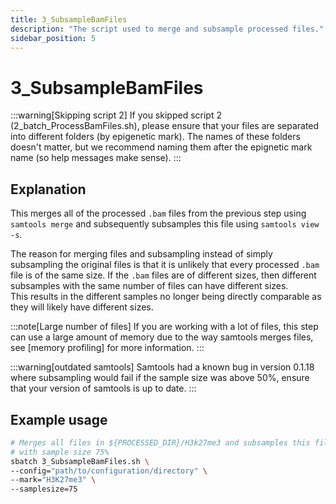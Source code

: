 ```yaml
---
title: 3_SubsampleBamFiles
description: "The script used to merge and subsample processed files."
sidebar_position: 5
---
```


# 3_SubsampleBamFiles

:::warning[Skipping script 2]
If you skipped script 2 (2_batch_ProcessBamFiles.sh), please ensure that your files are separated into different folders (by epigenetic mark). The names of these folders doesn't matter, but we recommend naming them after the epignetic mark name (so help messages make sense).
:::

## Explanation

This merges all of the processed `.bam` files from the previous step using `samtools merge` and subsequently subsamples this file using `samtools view -s`.

The reason for merging files and subsampling instead of simply subsampling the original files is that it is unlikely that every processed `.bam` file is of the same size. If the `.bam` files are of different sizes, then different subsamples with the same number of files can have different sizes.
\
This results in the different samples no longer being directly comparable as they will likely have different sizes.

:::note[Large number of files]
If you are working with a lot of files, this step can use a large amount of memory due to the way samtools merges files, see [memory profiling] for more information.
:::

:::warning[outdated samtools]
Samtools had a known bug in version 0.1.18 where subsampling would fail if the sample size was above 50%, ensure that your version of samtools is up to date.
:::

## Example usage

```bash
# Merges all files in ${PROCESSED_DIR}/H3k27me3 and subsamples this file
# with sample size 75%
sbatch 3_SubsampleBamFiles.sh \
--config="path/to/configuration/directory" \
--mark="H3K27me3" \
--samplesize=75
```